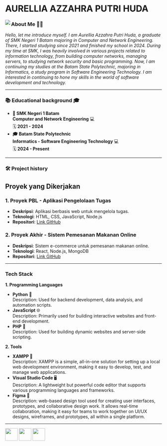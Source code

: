 # AURELLIA AZZAHRA PUTRI HUDA

<img align='left' src="https://github.com/aurelliaazzahra.png?size=200" />

 <h3> About Me 👨‍💻</h3>
   <em> 
    <p> Hello, let me introduce myself. I am Aurellia Azzahra Putri Huda, a graduate of SMK Negeri 1 Batam majoring in Computer and Network Engineering. There, I started studying since 2021 and finished my school in 2024. During my time at SMK, I was heavily involved in various projects related to information technology, from building computer networks, managing servers, to studying network security and basic programming.
    Now, I am continuing my studies at the Batam State Polytechnic, majoring in Informatics, a study program in Software Engineering Technology. I am interested in continuing to hone my skills in the world of software development and technology.</p>
   </em>
<hr>

<h3> 📚 Educational background 🎓</h3>
<ul>
  <li><strong>🏫 SMK Negeri 1 Batam</strong> <br><strong>Computer and Network Engineering</strong> 💻<br>🗓️ <strong>2021 - 2024</strong></li>
  <li><strong>🎓 Batam State Polytechnic</strong> <br><strong>Informatics - Software Engineering Technology</strong> 💻<br>🗓️ <strong>2024 - Present</strong></li>
</ul>
<hr>

<h3> 🛠️ Project history </h3>
<ul>
  
</ul>


## Proyek yang Dikerjakan
### 1. Proyek PBL - Aplikasi Pengelolaan Tugas
- **Deskripsi**: Aplikasi berbasis web untuk mengelola tugas.
- **Teknologi**: HTML, CSS, JavaScript, Node.js
- **Repositori**: [Link GitHub](https://github.com/username/project)

### 2. Proyek Akhir - Sistem Pemesanan Makanan Online
- **Deskripsi**: Sistem e-commerce untuk pemesanan makanan online.
- **Teknologi**: React, Node.js, MongoDB
- **Repositori**: [Link GitHub](https://github.com/username/project)

<hr>

 <h3> Tech Stack </h3>
<strong> 1. Programming Languages </strong> <br>
<ul>
  <li><strong>Python</strong> 🐍<br>Description: Used for backend development, data analysis, and automation scripts.</li>
  <li><strong>JavaScript</strong> 🌐<br>Description: Primarily used for building interactive websites and front-end development.</li>
  <li><strong>PHP</strong> 📜<br>Description: Used for building dynamic websites and server-side scripting.</li>
</ul>

<strong> 2. Tools </strong>
<ul>
  <li><strong>XAMPP </strong> 💾<br>Description: XAMPP is a simple, all-in-one solution for setting up a local web development environment, making it easy to develop, test, and manage web applications.</li>
  <li><strong>Visual Studio Code </strong> 🖥️<br>Description: A lightweight but powerful code editor that supports various programming languages and frameworks.</li>
  <li><strong>Figma</strong> 🎨<br>Description: web-based design tool used for creating user interfaces, prototypes, and collaborative design work. It allows real-time collaboration, making it easy for teams to work together on UI/UX designs, wireframes, and prototypes, all within a single platform.</li>
</ul>
<hr>

<a href="https://www.linkedin.com/in/ashutosh-hathidara-88710b138"><img src="https://github.com/ashutosh1919/ashutosh1919/blob/master/logos/linkedin.png" width="40" /></a>
<a href="https://github.com/ashutosh1919"><img src="https://github.com/ashutosh1919/ashutosh1919/blob/master/logos/github-logo.png" width="40" /></a>
<a href="mailto:ashutoshhathidara98@gmail.com"><img src="https://github.com/ashutosh1919/ashutosh1919/blob/master/logos/google-plus.png" width="40" /></a>
